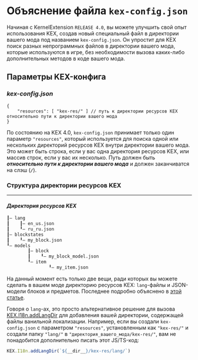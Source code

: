 # Объяснение файла `kex-config.json`

Начиная с KernelExtension `RELEASE 4.0`, вы можете улучшить свой опыт использования KEX, создав новый специальный файл в директории вашего мода под названием `kex-config.json`. Он упростит для KEX поиск разных непрограммных файлов в директории вашего мода, которые используются в игре, без необходимости вызова каких-либо дополнительных методов в коде вашего мода.

## Параметры KEX-конфига

### _**kex-config.json**_

```jsonc
{
    "resources": [ "kex-res/" ] // путь к директории ресурсов KEX относительно пути к директории вашего мода
}
```

По состоянию на KEX 4.0, `kex-config.json` принимает только один параметр `"resources"`, который используется для поиска одной или нескольких директорий ресурсов KEX внутри директории вашего мода. Это может быть строка, если у вас одна директория ресурсов KEX, или массив строк, если у вас их несколько. Путь должен быть _**относительно пути к директории вашего мода**_ и должен заканчиватся на слэш (_**`/`**_).

### Структура директории ресурсов KEX

***

#### _**Директория ресурсов KEX**_

```txt
┃— lang
┃    ┃— en_us.json
┃    ╹— ru_ru.json
┃— blockstates
┃    ╹— my_block.json
╹— models
        ┃— block
        ┃    ╹— my_block_model.json
        ╹— item
                ╹— my_item.json
```

На данный момент есть только две вещи, ради которых вы можете сделать в вашем моде директорию ресурсов KEX: `lang`-файлы и JSON-модели блоков и предметов. Последнее подробно объяснено в [этой статье](json-models.md).

Говоря о `lang`-ах, это просто альтернативное решение для вызова [KEX.I18n.addLangDir](https://dmhyt.github.io/kex-docs/api/modules/KEX.I18n.html#addLangDir) для добавления вашей директории, содержащей файлы ванильной локализации. Например, если вы создали `kex-config.json` с параметром `"resources"`, установленным как `"kex-res/"` и создали папку `"lang/"` в `"директория_вашего_мода/kex-res/"`, вам не понадобится дополнительно писать этот JS/TS-код:

```js
KEX.I18n.addLangDir(`${__dir__}/kex-res/lang/`)
```
